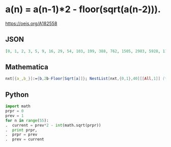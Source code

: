# a\(n\) \= a\(n\-1\)\*2 \- floor\(sqrt\(a\(n\-2\)\)\)\.
https://oeis.org/A182558
## JSON
```JSON
[0, 1, 2, 3, 5, 9, 16, 29, 54, 103, 199, 388, 762, 1505, 2983, 5928, 11802, 23528, 46948, 93743, 187270, 374234, 748036, 1495461, 2990058, 5978894, 11956059, 23909673, 47815889, 95626889, 191246864, 382483950, 764954071, 1529888585, 3059749513]
```
## Mathematica
```Mathematica
nxt[{a_,b_}]:={b,2b-Floor[Sqrt[a]]}; NestList[nxt,{0,1},40][[All,1]] (* _Harvey P. Dale_, Apr 29 2017 *)
```
## Python
```Python
import math
prpr = 0
prev = 1
for n in range(55):
.  current = prev*2 - int(math.sqrt(prpr))
.  print prpr,
.  prpr = prev
.  prev = current
```
